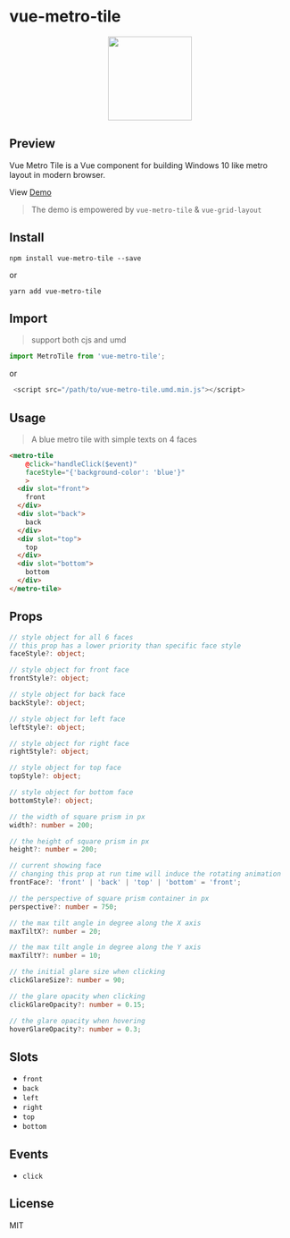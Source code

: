 # vue-metro-tile

<p align="center">
  <img width="150" height="150" src="https://user-images.githubusercontent.com/6414178/45662644-3a441000-bb35-11e8-8e72-e6ed618a733d.png">
</p>

## Preview
Vue Metro Tile is a Vue component for building Windows 10 like metro layout in modern browser.

View [Demo](https://yuanfux.github.io/vue-metro-tile/)

> The demo is empowered by `vue-metro-tile` & `vue-grid-layout`
## Install
```
npm install vue-metro-tile --save
```
or
```
yarn add vue-metro-tile
```
## Import
> support both cjs and umd
```js
import MetroTile from 'vue-metro-tile';
```
or
```js
 <script src="/path/to/vue-metro-tile.umd.min.js"></script>
```


## Usage
>  A blue metro tile with simple texts on 4 faces
```html
<metro-tile
    @click="handleClick($event)" 
    faceStyle="{'background-color': 'blue'}"
    >
  <div slot="front">
    front
  </div>
  <div slot="back">
    back
  </div>
  <div slot="top">
    top
  </div>
  <div slot="bottom">
    bottom
  </div>
</metro-tile>
```


## Props

```typescript
// style object for all 6 faces
// this prop has a lower priority than specific face style
faceStyle?: object;

// style object for front face
frontStyle?: object;

// style object for back face
backStyle?: object;

// style object for left face
leftStyle?: object;

// style object for right face
rightStyle?: object;

// style object for top face
topStyle?: object;

// style object for bottom face
bottomStyle?: object;

// the width of square prism in px
width?: number = 200;

// the height of square prism in px
height?: number = 200;

// current showing face
// changing this prop at run time will induce the rotating animation
frontFace?: 'front' | 'back' | 'top' | 'bottom' = 'front';

// the perspective of square prism container in px
perspective?: number = 750;

// the max tilt angle in degree along the X axis
maxTiltX?: number = 20;

// the max tilt angle in degree along the Y axis
maxTiltY?: number = 10;

// the initial glare size when clicking 
clickGlareSize?: number = 90;

// the glare opacity when clicking
clickGlareOpacity?: number = 0.15;

// the glare opacity when hovering
hoverGlareOpacity?: number = 0.3;

```

## Slots

 - `front`
 - `back`
 - `left`
 - `right`
 - `top`
 - `bottom`

##  Events

 - `click` 
 
## License
MIT
